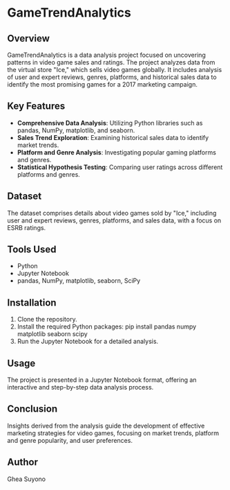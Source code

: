 # GameTrendAnalytics

## Overview
GameTrendAnalytics is a data analysis project focused on uncovering patterns in video game sales and ratings. The project analyzes data from the virtual store "Ice," which sells video games globally. It includes analysis of user and expert reviews, genres, platforms, and historical sales data to identify the most promising games for a 2017 marketing campaign.

## Key Features
- **Comprehensive Data Analysis**: Utilizing Python libraries such as pandas, NumPy, matplotlib, and seaborn.
- **Sales Trend Exploration**: Examining historical sales data to identify market trends.
- **Platform and Genre Analysis**: Investigating popular gaming platforms and genres.
- **Statistical Hypothesis Testing**: Comparing user ratings across different platforms and genres.

## Dataset
The dataset comprises details about video games sold by "Ice," including user and expert reviews, genres, platforms, and sales data, with a focus on ESRB ratings.

## Tools Used
- Python
- Jupyter Notebook
- pandas, NumPy, matplotlib, seaborn, SciPy

## Installation
1. Clone the repository.
2. Install the required Python packages: pip install pandas numpy matplotlib seaborn scipy
3. Run the Jupyter Notebook for a detailed analysis.

## Usage
The project is presented in a Jupyter Notebook format, offering an interactive and step-by-step data analysis process.

## Conclusion
Insights derived from the analysis guide the development of effective marketing strategies for video games, focusing on market trends, platform and genre popularity, and user preferences.

## Author
Ghea Suyono

 



